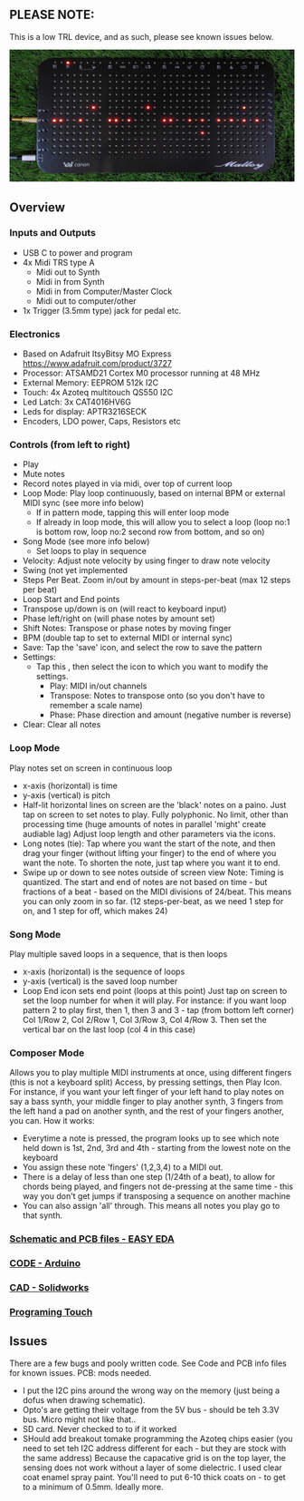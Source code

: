 ## PLEASE NOTE:
This is a low TRL device, and as such, please see known issues below.

![laylout](Images/V1_1.jpg)


## Overview
### Inputs and Outputs
- USB C to power and program
- 4x Midi TRS type A
  - Midi out to Synth
  - Midi in from Synth
  - Midi in from Computer/Master Clock
  - Midi out to computer/other
- 1x Trigger (3.5mm type) jack for pedal etc.

### Electronics
- Based on Adafruit ItsyBitsy MO Express https://www.adafruit.com/product/3727
- Processor: ATSAMD21 Cortex M0 processor running at 48 MHz
- External Memory: EEPROM 512k I2C
- Touch: 4x Azoteq multitouch QS550 I2C
- Led Latch: 3x CAT4016HV6G
- Leds for display: APTR3216SECK
- Encoders, LDO power, Caps, Resistors etc

### Controls (from left to right)

- Play
- Mute notes
- Record notes played in via midi, over top of current loop
- Loop Mode: Play loop continuously, based on internal BPM or external MIDI sync (see more info below)
  - If in pattern mode, tapping this will enter loop mode
  - If already in loop mode, this will allow you to select a loop (loop no:1 is bottom row, loop no:2 second row from bottom, and so on)
- Song Mode (see more info below)
  - Set loops to play in sequence  
- Velocity: Adjust note velocity by using finger to draw note velocity
- Swing (not yet implemented
- Steps Per Beat.  Zoom in/out by amount in steps-per-beat (max 12 steps per beat)
- Loop Start and End points
- Transpose up/down is on (will react to keyboard input)
- Phase left/right on (will phase notes by amount set)
- Shift Notes: Transpose or phase notes by moving finger
- BPM (double tap to set to external MIDI or internal sync)
- Save: Tap the 'save' icon, and select the row to save the pattern
- Settings:
  - Tap this , then select the icon to which you want to modify the settings.
    - Play: MIDI in/out channels
    - Transpose: Notes to transpose onto (so you don't have to remember a scale name)
    - Phase: Phase direction and amount (negative number is reverse)
- Clear: Clear all notes 
 

 ### Loop Mode
 Play notes set on screen in continuous loop
 - x-axis (horizontal) is time
 - y-axis (vertical) is pitch
 - Half-lit horizontal lines on screen are the 'black' notes on a paino.
Just tap on screen to set notes to play.
Fully polyphonic.  No limit, other than processing time (huge amounts of notes in parallel 'might' create audiable lag)
Adjust loop length and other parameters via the icons.
- Long notes (tie):  Tap where you want the start of the note, and then drag your finger (without lifting your finger) to the end of where you want the note.  To shorten the note, just tap where you want it to end.
- Swipe up or down to see notes outside of screen view
Note: Timing is quantized.  The start and end of notes are not based on time - but fractions of a beat - based on the MIDI divisions of 24/beat.  This means you can only zoom in so far. (12 steps-per-beat, as we need 1 step for on, and 1 step for off, which makes 24)

 
 ### Song Mode
 Play multiple saved loops in a sequence, that is then loops
 - x-axis (horizontal) is the sequence of loops
 - y-axis (vertical) is the saved loop number
 - Loop End icon sets end point (loops at this point)
Just tap on screen to set the loop number for when it will play.  For instance: if you want loop pattern 2 to play first, then 1, then 3 and 3 - tap (from bottom left corner) Col 1/Row 2, Col 2/Row 1, Col 3/Row 3, Col 4/Row 3.  Then set the vertical bar on the last loop (col 4 in this case)


### Composer Mode
Allows you to play multiple MIDI instruments at once, using different fingers (this is not a keyboard split)
Access, by pressing settings, then Play Icon.
For instance, if you want your left finger of your left hand to play notes on say a bass synth, your middle finger to play another synth, 3 fingers from the left hand a pad on another synth, and the rest of your fingers another, you can.
How it works:
- Everytime a note is pressed, the program looks up to see which note held down is 1st, 2nd, 3rd and 4th - starting from the lowest note on the keyboard
- You assign these note 'fingers' (1,2,3,4) to a MIDI out.
- There is a delay of less than one step (1/24th of a beat), to allow for chords being played, and fingers not de-pressing at the same time - this way you don't get jumps if transposing a sequence on another machine
- You can also assign 'all' through.  This means all notes you play go to that synth.


 

### [Schematic and PCB files - EASY EDA](PCB)

### [CODE - Arduino](CODE)

### [CAD - Solidworks](CAD)

### [Programing Touch](Azoteq_Touch)




## Issues
There are a few bugs and pooly written code.  See Code and PCB info files for known issues.
PCB:  mods needed.  
- I put the I2C pins around the wrong way on the memory (just being a dofus when drawing schematic).
- Opto's are getting their voltage from the 5V bus - should be teh 3.3V bus.  Micro might not like that..
- SD card.  Never checked to to if it worked
- SHould add breakout tomake programming the Azoteq chips easier (you need to set teh I2C address different for each - but they are stock with the same address)
Because the capacative grid is on the top layer, the sensing does not work without a layer of some dielectric.  I used clear coat enamel spray paint.  You'll need to put 6-10 thick coats on - to get to a minimum of 0.5mm.  Ideally more.
